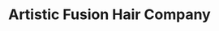 ---
title: "Artistic Fusion Hair Company"
url: /ashland/artistic-fusion-hair-company/
shop: Friseur
---